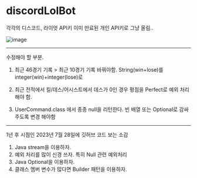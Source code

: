 # discordLolBot

각각의 디스코드, 라이엇 API키 이미 만료된 개인 API키로 그냥 올림..


![image](https://user-images.githubusercontent.com/64322765/201470093-81a20107-8fe0-4e4e-a398-ca0dfc5e0179.png)

---
수정해야 할 부분.

1. 최근 46경기 기록 > 최근 10경기 기록 바꿔야함. String(win+lose)를 integer(win)+integer(lose)로

2. 최근 전적에서 킬/데스/어시스트에서 데스가 0인 경우 평점을 Perfect로 예외 처리해야 함.

3. UserCommand.class 에서 종종 null을 리턴한다. 빈 배열 또는 Optional로 감싸주도록 변경 해야함


---
1년 후 시점인 2023년 7월 28일에 깃허브 코드 보는 소감
1. Java stream을 이용하자.
2. 예외 처리를 많이 신경 쓰자. 특히 Null 관련 예외처리
3. Java Optional을 이용하자.
4. 클래스 멤버 변수가 많다면 Builder 패턴을 이용하자.
   
